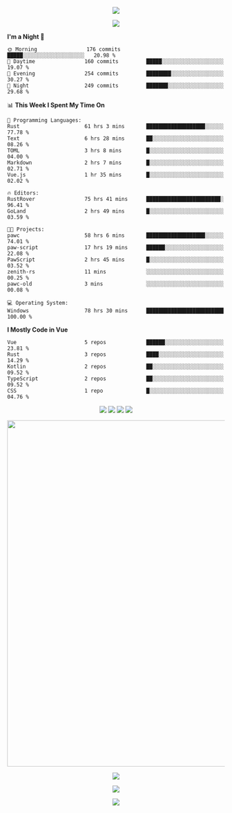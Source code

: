 <!-- https://github.com/kyechan99/capsule-render -->
<p align="center">
<img src="https://capsule-render.vercel.app/api?type=waving&color=timeGradient&height=300&&section=header&text=HELLO%20THERE!&fontSize=90&fontAlign=50&fontAlignY=30&desc=I%20am%20KinLeoapple!&descAlign=50&descSize=30&descAlignY=60&animation=twinkling" />
</p>

<!-- https://github.com/DenverCoder1/readme-typing-svg -->
<p align="center">
<img src="https://readme-typing-svg.demolab.com?font=Orbitron&size=25&pause=1000&center=true&vCenter=true&random=false&width=600&lines=I+am+super+obsessed+with+programming!;Well+...+Maybe+not+..." />
</p>

<!-- https://github.com/anmol098/waka-readme-stats -->
<!--START_SECTION:waka-->
**I'm a Night 🦉** 

```text
🌞 Morning                176 commits         █████░░░░░░░░░░░░░░░░░░░░   20.98 % 
🌆 Daytime                160 commits         █████░░░░░░░░░░░░░░░░░░░░   19.07 % 
🌃 Evening                254 commits         ████████░░░░░░░░░░░░░░░░░   30.27 % 
🌙 Night                  249 commits         ███████░░░░░░░░░░░░░░░░░░   29.68 % 
```


📊 **This Week I Spent My Time On** 

```text
💬 Programming Languages: 
Rust                     61 hrs 3 mins       ███████████████████░░░░░░   77.78 % 
Text                     6 hrs 28 mins       ██░░░░░░░░░░░░░░░░░░░░░░░   08.26 % 
TOML                     3 hrs 8 mins        █░░░░░░░░░░░░░░░░░░░░░░░░   04.00 % 
Markdown                 2 hrs 7 mins        █░░░░░░░░░░░░░░░░░░░░░░░░   02.71 % 
Vue.js                   1 hr 35 mins        █░░░░░░░░░░░░░░░░░░░░░░░░   02.02 % 

🔥 Editors: 
RustRover                75 hrs 41 mins      ████████████████████████░   96.41 % 
GoLand                   2 hrs 49 mins       █░░░░░░░░░░░░░░░░░░░░░░░░   03.59 % 

🐱‍💻 Projects: 
pawc                     58 hrs 6 mins       ███████████████████░░░░░░   74.01 % 
paw-script               17 hrs 19 mins      ██████░░░░░░░░░░░░░░░░░░░   22.08 % 
PawScript                2 hrs 45 mins       █░░░░░░░░░░░░░░░░░░░░░░░░   03.52 % 
zenith-rs                11 mins             ░░░░░░░░░░░░░░░░░░░░░░░░░   00.25 % 
pawc-old                 3 mins              ░░░░░░░░░░░░░░░░░░░░░░░░░   00.08 % 

💻 Operating System: 
Windows                  78 hrs 30 mins      █████████████████████████   100.00 % 
```

**I Mostly Code in Vue** 

```text
Vue                      5 repos             ██████░░░░░░░░░░░░░░░░░░░   23.81 % 
Rust                     3 repos             ████░░░░░░░░░░░░░░░░░░░░░   14.29 % 
Kotlin                   2 repos             ██░░░░░░░░░░░░░░░░░░░░░░░   09.52 % 
TypeScript               2 repos             ██░░░░░░░░░░░░░░░░░░░░░░░   09.52 % 
CSS                      1 repo              █░░░░░░░░░░░░░░░░░░░░░░░░   04.76 % 
```




<!--END_SECTION:waka-->

<!-- https://github.com/badges/shields -->
<p align="center">
<a href="https://github.com/KinLeoapple"><img src="https://img.shields.io/badge/GitHub-KinLeoapple-blue?logo=github" /></a>
<a href="https://space.bilibili.com/77531961"><img src="https://img.shields.io/badge/哔哩哔哩-巷陌雨季-pink?logo=bilibili" /></a>
<img src="https://img.shields.io/badge/QQ-996711203-green?logo=tencentqq" />
<!-- https://github.com/antonkomarev/github-profile-views-counter -->
<img src="https://komarev.com/ghpvc/?username=KinLeoapple&abbreviated=true&color=yellow" />
</p>

<!-- https://github.com/Ashutosh00710/github-readme-activity-graph -->
<p align="center">
  <img width="800" src="https://github-readme-activity-graph.vercel.app/graph?username=Kinleoapple&theme=github-compact&hide_border=true&area=true" />
</p>

<p align="center">
<img align="center" src="https://github-readme-stats.vercel.app/api/top-langs/?username=Kinleoapple&theme=transparent&hide_border=true&layout=donut-vertical&langs_count=6" />
</p>

<p align="center">
  <a href="https://skillicons.dev">
    <img src="https://skillicons.dev/icons?i=electron,flutter,go,html,java,js,kotlin,ktor,mongodb,py,react,vue,spring,sqlite,mysql" />
  </a>
</p>

<!-- https://github.com/kyechan99/capsule-render -->
<p align="center">
<img src="https://capsule-render.vercel.app/api?type=waving&color=timeGradient&height=300&&section=footer&text=THE%20END!&fontSize=90&fontAlign=50&fontAlignY=70&desc=Enjoy%20your%20journey%20of%20coding!&descAlign=50&descSize=30&descAlignY=40&animation=twinkling" />
</p>

